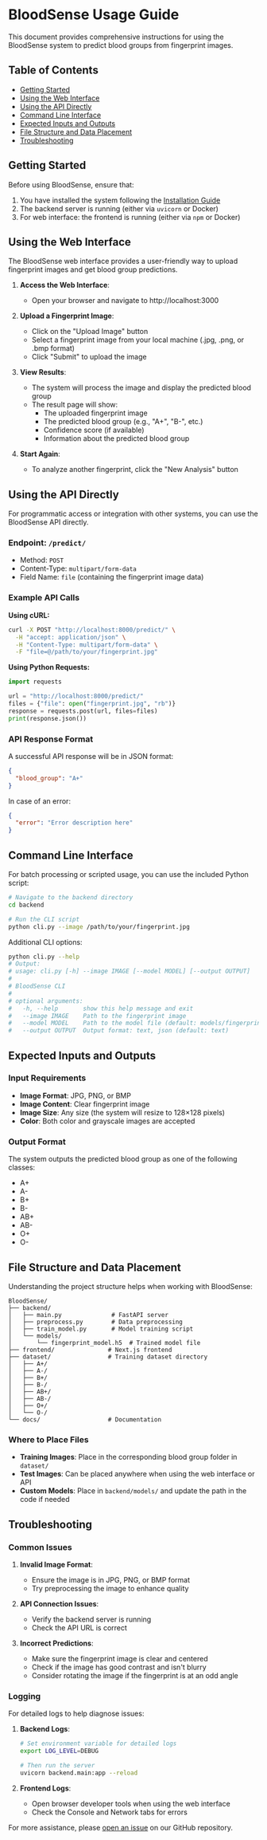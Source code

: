# BloodSense Usage Guide

This document provides comprehensive instructions for using the BloodSense system to predict blood groups from fingerprint images.

## Table of Contents
- [Getting Started](#getting-started)
- [Using the Web Interface](#using-the-web-interface)
- [Using the API Directly](#using-the-api-directly)
- [Command Line Interface](#command-line-interface)
- [Expected Inputs and Outputs](#expected-inputs-and-outputs)
- [File Structure and Data Placement](#file-structure-and-data-placement)
- [Troubleshooting](#troubleshooting)

## Getting Started

Before using BloodSense, ensure that:
1. You have installed the system following the [Installation Guide](INSTALLATION.md)
2. The backend server is running (either via `uvicorn` or Docker)
3. For web interface: the frontend is running (either via `npm` or Docker)

## Using the Web Interface

The BloodSense web interface provides a user-friendly way to upload fingerprint images and get blood group predictions.

1. **Access the Web Interface**:
   - Open your browser and navigate to http://localhost:3000

2. **Upload a Fingerprint Image**:
   - Click on the "Upload Image" button
   - Select a fingerprint image from your local machine (.jpg, .png, or .bmp format)
   - Click "Submit" to upload the image

3. **View Results**:
   - The system will process the image and display the predicted blood group
   - The result page will show:
     - The uploaded fingerprint image
     - The predicted blood group (e.g., "A+", "B-", etc.)
     - Confidence score (if available)
     - Information about the predicted blood group

4. **Start Again**:
   - To analyze another fingerprint, click the "New Analysis" button

## Using the API Directly

For programmatic access or integration with other systems, you can use the BloodSense API directly.

### Endpoint: `/predict/`

- Method: `POST`
- Content-Type: `multipart/form-data`
- Field Name: `file` (containing the fingerprint image data)

### Example API Calls

**Using cURL:**

```bash
curl -X POST "http://localhost:8000/predict/" \
  -H "accept: application/json" \
  -H "Content-Type: multipart/form-data" \
  -F "file=@/path/to/your/fingerprint.jpg"
```

**Using Python Requests:**

```python
import requests

url = "http://localhost:8000/predict/"
files = {"file": open("fingerprint.jpg", "rb")}
response = requests.post(url, files=files)
print(response.json())
```

### API Response Format

A successful API response will be in JSON format:

```json
{
  "blood_group": "A+"
}
```

In case of an error:

```json
{
  "error": "Error description here"
}
```

## Command Line Interface

For batch processing or scripted usage, you can use the included Python script:

```bash
# Navigate to the backend directory
cd backend

# Run the CLI script
python cli.py --image /path/to/your/fingerprint.jpg
```

Additional CLI options:

```bash
python cli.py --help
# Output:
# usage: cli.py [-h] --image IMAGE [--model MODEL] [--output OUTPUT]
# 
# BloodSense CLI
# 
# optional arguments:
#   -h, --help       show this help message and exit
#   --image IMAGE    Path to the fingerprint image
#   --model MODEL    Path to the model file (default: models/fingerprint_model.h5)
#   --output OUTPUT  Output format: text, json (default: text)
```

## Expected Inputs and Outputs

### Input Requirements

- **Image Format**: JPG, PNG, or BMP
- **Image Content**: Clear fingerprint image
- **Image Size**: Any size (the system will resize to 128×128 pixels)
- **Color**: Both color and grayscale images are accepted

### Output Format

The system outputs the predicted blood group as one of the following classes:
- A+
- A-
- B+
- B-
- AB+
- AB-
- O+
- O-

## File Structure and Data Placement

Understanding the project structure helps when working with BloodSense:

```
BloodSense/
├── backend/
│   ├── main.py              # FastAPI server
│   ├── preprocess.py        # Data preprocessing
│   ├── train_model.py       # Model training script
│   └── models/
│       └── fingerprint_model.h5  # Trained model file
├── frontend/               # Next.js frontend
├── dataset/                # Training dataset directory
│   ├── A+/
│   ├── A-/
│   ├── B+/
│   ├── B-/
│   ├── AB+/
│   ├── AB-/
│   ├── O+/
│   └── O-/
└── docs/                   # Documentation
```

### Where to Place Files

- **Training Images**: Place in the corresponding blood group folder in `dataset/`
- **Test Images**: Can be placed anywhere when using the web interface or API
- **Custom Models**: Place in `backend/models/` and update the path in the code if needed

## Troubleshooting

### Common Issues

1. **Invalid Image Format**:
   - Ensure the image is in JPG, PNG, or BMP format
   - Try preprocessing the image to enhance quality

2. **API Connection Issues**:
   - Verify the backend server is running
   - Check the API URL is correct

3. **Incorrect Predictions**:
   - Make sure the fingerprint image is clear and centered
   - Check if the image has good contrast and isn't blurry
   - Consider rotating the image if the fingerprint is at an odd angle

### Logging

For detailed logs to help diagnose issues:

1. **Backend Logs**:
   ```bash
   # Set environment variable for detailed logs
   export LOG_LEVEL=DEBUG
   
   # Then run the server
   uvicorn backend.main:app --reload
   ```

2. **Frontend Logs**:
   - Open browser developer tools when using the web interface
   - Check the Console and Network tabs for errors

For more assistance, please [open an issue](https://github.com/siddharths060/BloodSense/issues) on our GitHub repository.
